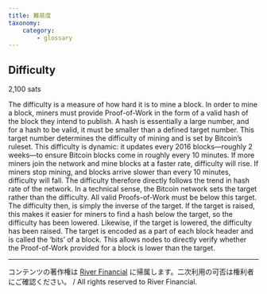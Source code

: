 ```yaml
---
title: 難易度
taxonomy:
    category:
        - glossary
---
```


## Difficulty
2,100 sats

The difficulty is a measure of how hard it is to mine a block. In order to mine a block, miners must provide Proof-of-Work in the form of a valid hash of the block they intend to publish. A hash is essentially a large number, and for a hash to be valid, it must be smaller than a defined target number. This target number determines the difficulty of mining and is set by Bitcoin’s ruleset. This difficulty is dynamic: it updates every 2016 blocks—roughly 2 weeks—to ensure Bitcoin blocks come in roughly every 10 minutes. If more miners join the network and mine blocks at a faster rate, difficulty will rise. If miners stop mining, and blocks arrive slower than every 10 minutes, difficulty will fall. The difficulty therefore directly follows the trend in hash rate of the network. In a technical sense, the Bitcoin network sets the target rather than the difficulty. All valid Proofs-of-Work must be below this target. The difficulty then, is simply the inverse of the target. If the target is raised, this makes it easier for miners to find a hash below the target, so the difficulty has been lowered. Likewise, if the target is lowered, the difficulty has been raised. The target is encoded as a part of each block header and is called the ‘bits’ of a block. This allows nodes to directly verify whether the Proof-of-Work provided for a block is lower than the target.

---
コンテンツの著作権は [River Financial](https://river.com/) に帰属します。二次利用の可否は権利者にご確認ください。 / All rights reserved to River Financial.
